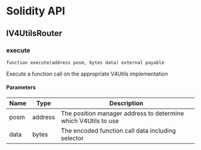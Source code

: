 # Solidity API

## IV4UtilsRouter

### execute

```solidity
function execute(address posm, bytes data) external payable
```

Execute a function call on the appropriate V4Utils implementation

#### Parameters

| Name | Type | Description |
| ---- | ---- | ----------- |
| posm | address | The position manager address to determine which V4Utils to use |
| data | bytes | The encoded function call data including selector |

